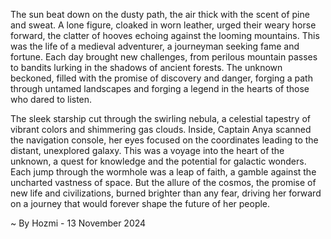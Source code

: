 
The sun beat down on the dusty path, the air thick with the scent of pine and sweat. A lone figure, cloaked in worn leather, urged their weary horse forward, the clatter of hooves echoing against the looming mountains. This was the life of a medieval adventurer, a journeyman seeking fame and fortune. Each day brought new challenges, from perilous mountain passes to bandits lurking in the shadows of ancient forests. The unknown beckoned, filled with the promise of discovery and danger, forging a path through untamed landscapes and forging a legend in the hearts of those who dared to listen.

The sleek starship cut through the swirling nebula, a celestial tapestry of vibrant colors and shimmering gas clouds. Inside, Captain Anya scanned the navigation console, her eyes focused on the coordinates leading to the distant, unexplored galaxy. This was a voyage into the heart of the unknown, a quest for knowledge and the potential for galactic wonders. Each jump through the wormhole was a leap of faith, a gamble against the uncharted vastness of space. But the allure of the cosmos, the promise of new life and civilizations, burned brighter than any fear, driving her forward on a journey that would forever shape the future of her people. 

~ By Hozmi - 13 November 2024
